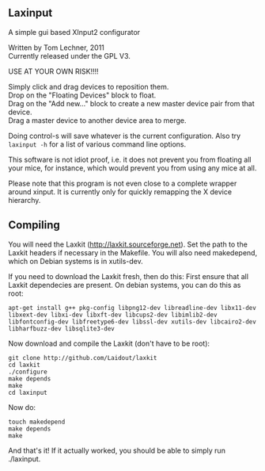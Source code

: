 Laxinput
--------
A simple gui based XInput2 configurator

Written by Tom Lechner, 2011  
Currently released under the GPL V3.


USE AT YOUR OWN RISK!!!!

Simply click and drag devices to reposition them.  
Drop on the "Floating Devices" block to float.  
Drag on the "Add new..." block to create a new master device pair from that device.  
Drag a master device to another device area to merge.  

Doing control-s will save whatever is the current configuration.
Also try `laxinput -h` for a list of various command line options.

This software is not idiot proof, i.e. it does not prevent you from floating all your mice,
for instance, which would prevent you from using any mice at all.

Please note that this program is not even close to a complete wrapper around xinput.
It is currently only for quickly remapping the X device hierarchy.


Compiling
---------
You will need the Laxkit (http://laxkit.sourceforge.net). Set the path to the Laxkit headers
if necessary in the Makefile. You will also need makedepend, which on Debian systems is in xutils-dev.

If you need to download the Laxkit fresh, then do this:
First ensure that all Laxkit dependecies are present. On debian systems, you can do this as root:

    apt-get install g++ pkg-config libpng12-dev libreadline-dev libx11-dev libxext-dev libxi-dev libxft-dev libcups2-dev libimlib2-dev libfontconfig-dev libfreetype6-dev libssl-dev xutils-dev libcairo2-dev libharfbuzz-dev libsqlite3-dev



Now download and compile the Laxkit (don't have to be root):

    git clone http://github.com/Laidout/laxkit  
    cd laxkit
    ./configure
    make depends
    make
    cd laxinput

Now do:

    touch makedepend
    make depends
    make

And that's it! If it actually worked, you should be able to simply run ./laxinput.

